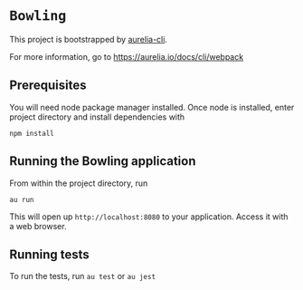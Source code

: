 # `Bowling`

This project is bootstrapped by [aurelia-cli](https://github.com/aurelia/cli).

For more information, go to https://aurelia.io/docs/cli/webpack

## Prerequisites

You will need node package manager installed. Once node is installed, enter project
directory and install dependencies with

`npm install`

## Running the Bowling application

From within the project directory, run

`au run`

This will open up `http://localhost:8080` to your application. Access it with a web browser.

## Running tests

To run the tests, run `au test` or `au jest`

